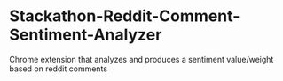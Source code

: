 # Stackathon-Reddit-Comment-Sentiment-Analyzer
Chrome extension that analyzes and produces a sentiment value/weight based on reddit comments
